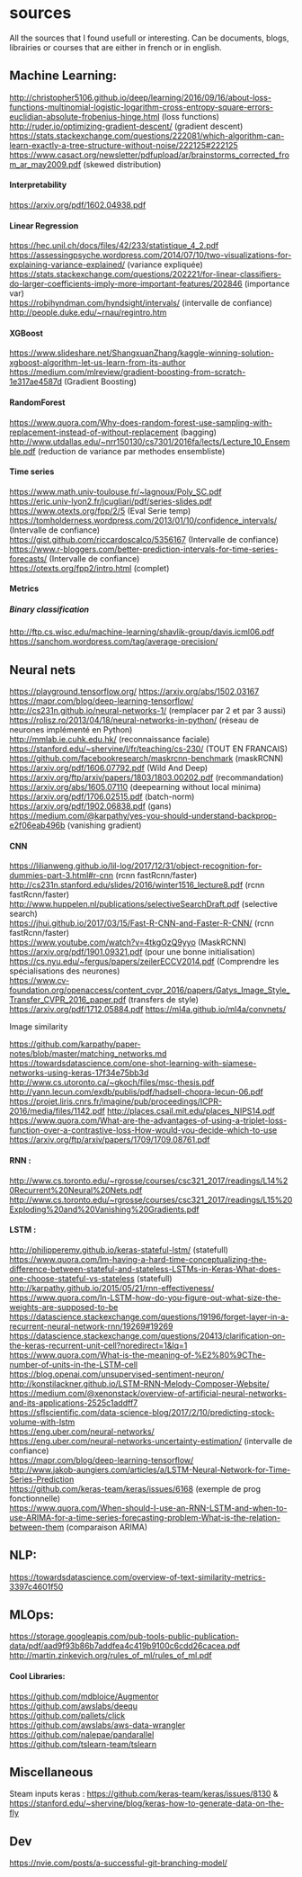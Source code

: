 # sources
All the sources that I found usefull or interesting. Can be documents, blogs, librairies
 or courses that are either in french or in english.


## Machine Learning:

http://christopher5106.github.io/deep/learning/2016/09/16/about-loss-functions-multinomial-logistic-logarithm-cross-entropy-square-errors-euclidian-absolute-frobenius-hinge.html (loss functions)  
http://ruder.io/optimizing-gradient-descent/ (gradient descent)  
https://stats.stackexchange.com/questions/222081/which-algorithm-can-learn-exactly-a-tree-structure-without-noise/222125#222125  
https://www.casact.org/newsletter/pdfupload/ar/brainstorms_corrected_from_ar_may2009.pdf (skewed distribution)


#### Interpretability

https://arxiv.org/pdf/1602.04938.pdf  


#### Linear Regression

https://hec.unil.ch/docs/files/42/233/statistique_4_2.pdf  
https://assessingpsyche.wordpress.com/2014/07/10/two-visualizations-for-explaining-variance-explained/ (variance expliquée)  
https://stats.stackexchange.com/questions/202221/for-linear-classifiers-do-larger-coefficients-imply-more-important-features/202846 (importance var)  
https://robjhyndman.com/hyndsight/intervals/ (intervalle de confiance)  
http://people.duke.edu/~rnau/regintro.htm  


#### XGBoost

https://www.slideshare.net/ShangxuanZhang/kaggle-winning-solution-xgboost-algorithm-let-us-learn-from-its-author  
https://medium.com/mlreview/gradient-boosting-from-scratch-1e317ae4587d (Gradient Boosting)  


#### RandomForest

https://www.quora.com/Why-does-random-forest-use-sampling-with-replacement-instead-of-without-replacement (bagging)  
http://www.utdallas.edu/~nrr150130/cs7301/2016fa/lects/Lecture_10_Ensemble.pdf (reduction de variance par methodes ensembliste)  


#### Time series

https://www.math.univ-toulouse.fr/~lagnoux/Poly_SC.pdf  
https://eric.univ-lyon2.fr/jcugliari/pdf/series-slides.pdf  
https://www.otexts.org/fpp/2/5 (Eval Serie temp)  
https://tomholderness.wordpress.com/2013/01/10/confidence_intervals/ (Intervalle de confiance)  
https://gist.github.com/riccardoscalco/5356167 (Intervalle de confiance)  
https://www.r-bloggers.com/better-prediction-intervals-for-time-series-forecasts/ (Intervalle de confiance)  
https://otexts.org/fpp2/intro.html (complet)  


#### Metrics

##### Binary classification
http://ftp.cs.wisc.edu/machine-learning/shavlik-group/davis.icml06.pdf
https://sanchom.wordpress.com/tag/average-precision/

## Neural nets

https://playground.tensorflow.org/
https://arxiv.org/abs/1502.03167  
https://mapr.com/blog/deep-learning-tensorflow/  
http://cs231n.github.io/neural-networks-1/ (remplacer par 2 et par 3 aussi)  
https://rolisz.ro/2013/04/18/neural-networks-in-python/ (réseau de neurones implémenté en Python)  
http://mmlab.ie.cuhk.edu.hk/	(reconnaissance faciale)  
https://stanford.edu/~shervine/l/fr/teaching/cs-230/ (TOUT EN FRANCAIS)  
https://github.com/facebookresearch/maskrcnn-benchmark (maskRCNN)  
https://arxiv.org/pdf/1606.07792.pdf (Wild And Deep) 
https://arxiv.org/ftp/arxiv/papers/1803/1803.00202.pdf (recommandation) 
https://arxiv.org/abs/1605.07110 (deepearning without local minima)  
https://arxiv.org/pdf/1706.02515.pdf (batch-norm)  
https://arxiv.org/pdf/1902.06838.pdf (gans)  
https://medium.com/@karpathy/yes-you-should-understand-backprop-e2f06eab496b (vanishing gradient)  

#### CNN

https://lilianweng.github.io/lil-log/2017/12/31/object-recognition-for-dummies-part-3.html#r-cnn (rcnn fastRcnn/faster)  
http://cs231n.stanford.edu/slides/2016/winter1516_lecture8.pdf  (rcnn fastRcnn/faster)  
http://www.huppelen.nl/publications/selectiveSearchDraft.pdf (selective search)  
https://jhui.github.io/2017/03/15/Fast-R-CNN-and-Faster-R-CNN/ (rcnn fastRcnn/faster)  
https://www.youtube.com/watch?v=4tkgOzQ9yyo (MaskRCNN)  
https://arxiv.org/pdf/1901.09321.pdf (pour une bonne initialisation)  
https://cs.nyu.edu/~fergus/papers/zeilerECCV2014.pdf (Comprendre les spécialisations des neurones)  
https://www.cv-foundation.org/openaccess/content_cvpr_2016/papers/Gatys_Image_Style_Transfer_CVPR_2016_paper.pdf (transfers de style)  
https://arxiv.org/pdf/1712.05884.pdf
https://ml4a.github.io/ml4a/convnets/

Image similarity  

https://github.com/karpathy/paper-notes/blob/master/matching_networks.md
https://towardsdatascience.com/one-shot-learning-with-siamese-networks-using-keras-17f34e75bb3d
http://www.cs.utoronto.ca/~gkoch/files/msc-thesis.pdf
http://yann.lecun.com/exdb/publis/pdf/hadsell-chopra-lecun-06.pdf
https://projet.liris.cnrs.fr/imagine/pub/proceedings/ICPR-2016/media/files/1142.pdf
http://places.csail.mit.edu/places_NIPS14.pdf
https://www.quora.com/What-are-the-advantages-of-using-a-triplet-loss-function-over-a-contrastive-loss-How-would-you-decide-which-to-use
https://arxiv.org/ftp/arxiv/papers/1709/1709.08761.pdf

#### RNN :
http://www.cs.toronto.edu/~rgrosse/courses/csc321_2017/readings/L14%20Recurrent%20Neural%20Nets.pdf  
http://www.cs.toronto.edu/~rgrosse/courses/csc321_2017/readings/L15%20Exploding%20and%20Vanishing%20Gradients.pdf  

#### LSTM :

http://philipperemy.github.io/keras-stateful-lstm/ (statefull)  
https://www.quora.com/Im-having-a-hard-time-conceptualizing-the-difference-between-stateful-and-stateless-LSTMs-in-Keras-What-does-one-choose-stateful-vs-stateless (statefull)  
http://karpathy.github.io/2015/05/21/rnn-effectiveness/  
https://www.quora.com/In-LSTM-how-do-you-figure-out-what-size-the-weights-are-supposed-to-be  
https://datascience.stackexchange.com/questions/19196/forget-layer-in-a-recurrent-neural-network-rnn/19269#19269  
https://datascience.stackexchange.com/questions/20413/clarification-on-the-keras-recurrent-unit-cell?noredirect=1&lq=1  
https://www.quora.com/What-is-the-meaning-of-%E2%80%9CThe-number-of-units-in-the-LSTM-cell  
https://blog.openai.com/unsupervised-sentiment-neuron/  
http://konstilackner.github.io/LSTM-RNN-Melody-Composer-Website/  
https://medium.com/@xenonstack/overview-of-artificial-neural-networks-and-its-applications-2525c1addff7  
https://sflscientific.com/data-science-blog/2017/2/10/predicting-stock-volume-with-lstm   
https://eng.uber.com/neural-networks/  
https://eng.uber.com/neural-networks-uncertainty-estimation/ (intervalle de confiance)  
https://mapr.com/blog/deep-learning-tensorflow/  
http://www.jakob-aungiers.com/articles/a/LSTM-Neural-Network-for-Time-Series-Prediction  
https://github.com/keras-team/keras/issues/6168 (exemple de prog fonctionnelle)  
https://www.quora.com/When-should-I-use-an-RNN-LSTM-and-when-to-use-ARIMA-for-a-time-series-forecasting-problem-What-is-the-relation-between-them (comparaison ARIMA)  


## NLP:
https://towardsdatascience.com/overview-of-text-similarity-metrics-3397c4601f50


## MLOps:
https://storage.googleapis.com/pub-tools-public-publication-data/pdf/aad9f93b86b7addfea4c419b9100c6cdd26cacea.pdf
http://martin.zinkevich.org/rules_of_ml/rules_of_ml.pdf


#### Cool Libraries:
https://github.com/mdbloice/Augmentor  
https://github.com/awslabs/deequ  
https://github.com/pallets/click  
https://github.com/awslabs/aws-data-wrangler  
https://github.com/nalepae/pandarallel  
https://github.com/tslearn-team/tslearn  

## Miscellaneous
Steam inputs keras : https://github.com/keras-team/keras/issues/8130 & https://stanford.edu/~shervine/blog/keras-how-to-generate-data-on-the-fly

## Dev
https://nvie.com/posts/a-successful-git-branching-model/
